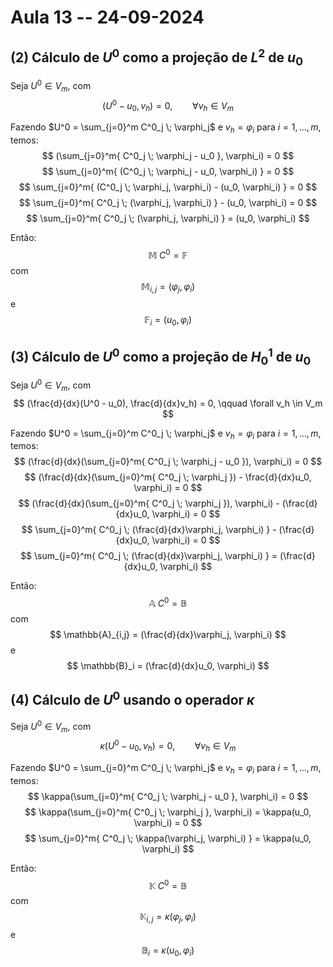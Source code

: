 # Aula 13 -- 24-09-2024

## (2) Cálculo de $U^0$ como a projeção de $L^2$ de $u_0$

Seja $U^0 \in V_m$, com
$$
  (U^0 - u_0, v_h) = 0, \qquad \forall v_h \in V_m
$$

Fazendo
$U^0 = \sum_{j=0}^m C^0_j \; \varphi_j$
e
$v_h = \varphi_i$ para $i = 1, \dots, m$,
temos:
$$
  (\sum_{j=0}^m{ C^0_j \; \varphi_j - u_0 }, \varphi_i) = 0
$$ $$
  \sum_{j=0}^m{ (C^0_j \; \varphi_j - u_0, \varphi_i) } = 0
$$ $$
  \sum_{j=0}^m{ (C^0_j \; \varphi_j, \varphi_i) - (u_0, \varphi_i) } = 0
$$ $$
  \sum_{j=0}^m{ C^0_j \; (\varphi_j, \varphi_i) } - (u_0, \varphi_i) = 0
$$ $$
  \sum_{j=0}^m{ C^0_j \; (\varphi_j, \varphi_i) } = (u_0, \varphi_i)
$$

Então:
$$
  \mathbb{M} \; C^0 = \mathbb{F}
$$
com
$$
  \mathbb{M}_{i,j} = (\varphi_j, \varphi_i)
$$
e
$$
  \mathbb{F}_i = (u_0, \varphi_i)
$$

## (3) Cálculo de $U^0$ como a projeção de $H^1_0$ de $u_0$

Seja $U^0 \in V_m$, com
$$
  (\frac{d}{dx}(U^0 - u_0), \frac{d}{dx}v_h) = 0, \qquad \forall v_h \in V_m
$$

Fazendo
$U^0 = \sum_{j=0}^m C^0_j \; \varphi_j$
e
$v_h = \varphi_i$ para $i = 1, \dots, m$,
temos:
$$
  (\frac{d}{dx}(\sum_{j=0}^m{ C^0_j \; \varphi_j - u_0 }), \varphi_i) = 0
$$ $$
  (\frac{d}{dx}(\sum_{j=0}^m{ C^0_j \; \varphi_j }) - \frac{d}{dx}u_0, \varphi_i) = 0
$$ $$
  (\frac{d}{dx}(\sum_{j=0}^m{ C^0_j \; \varphi_j }), \varphi_i) - (\frac{d}{dx}u_0, \varphi_i) = 0
$$ $$
  \sum_{j=0}^m{ C^0_j \; (\frac{d}{dx}\varphi_j, \varphi_i) } - (\frac{d}{dx}u_0, \varphi_i) = 0
$$ $$
  \sum_{j=0}^m{ C^0_j \; (\frac{d}{dx}\varphi_j, \varphi_i) } = (\frac{d}{dx}u_0, \varphi_i)
$$

Então:
$$
  \mathbb{A} \; C^0 = \mathbb{B}
$$
com
$$
  \mathbb{A}_{i,j} = (\frac{d}{dx}\varphi_j, \varphi_i)
$$
e
$$
  \mathbb{B}_i = (\frac{d}{dx}u_0, \varphi_i)
$$

## (4) Cálculo de $U^0$ usando o operador $\kappa$

Seja $U^0 \in V_m$, com
$$
  \kappa(U^0 - u_0, v_h) = 0, \qquad \forall v_h \in V_m
$$

Fazendo
$U^0 = \sum_{j=0}^m C^0_j \; \varphi_j$
e
$v_h = \varphi_i$ para $i = 1, \dots, m$,
temos:
$$
  \kappa(\sum_{j=0}^m{ C^0_j \; \varphi_j - u_0 }, \varphi_i) = 0
$$ $$
  \kappa(\sum_{j=0}^m{ C^0_j \; \varphi_j }, \varphi_i) = \kappa(u_0, \varphi_i) = 0
$$ $$
  \sum_{j=0}^m{ C^0_j \; \kappa(\varphi_j, \varphi_i) } = \kappa(u_0, \varphi_i)
$$

Então:
$$
  \mathbb{K} \; C^0 = \mathbb{B}
$$
com
$$
  \mathbb{K}_{i,j} = \kappa(\varphi_j, \varphi_i)
$$
e
$$
  \mathbb{B}_i = \kappa(u_0, \varphi_i)
$$
